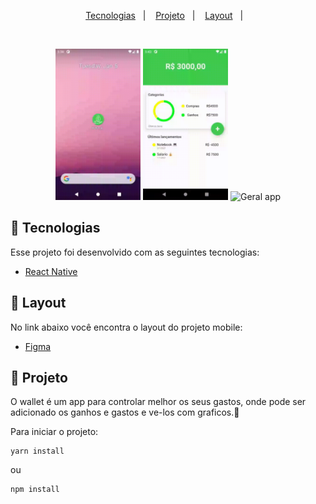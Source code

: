<p align="center">
  <a href="#-tecnologias">Tecnologias</a>&nbsp;&nbsp;&nbsp;|&nbsp;&nbsp;&nbsp;
  <a href="#-projeto">Projeto</a>&nbsp;&nbsp;&nbsp;|&nbsp;&nbsp;&nbsp;
  <a href="#-layout">Layout</a>&nbsp;&nbsp;&nbsp;|&nbsp;&nbsp;&nbsp;
</p>

<br>

<p align="center">
  <img alt="Open App" src=".github/open.gif" width="27%"> 
  <img id="imgMid" alt="Add" src=".github/add_gasto.gif" width="27%"> 
   <img alt="Geral app" src=".github/list.gif" width="27%">
</p>

## 🚀 Tecnologias

Esse projeto foi desenvolvido com as seguintes tecnologias:

- [React Native](https://facebook.github.io/react-native/)

## 🔖 Layout

No link abaixo você encontra o layout do projeto mobile:

- [Figma](https://www.figma.com/file/XMTi1CXAcIxMfdDaDPi1j6/Smart-wallet?node-id=0%3A1)

## 📱 Projeto

O wallet é um app para controlar melhor os seus gastos, onde pode ser adicionado os ganhos e gastos e ve-los com graficos.💸

Para iniciar o projeto:

```
yarn install
```
ou
```
npm install
```

